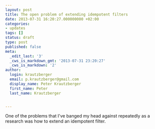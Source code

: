 ```yaml
---
layout: post
title: The open problem of extending idempotent filters
date: 2013-07-31 16:20:27.000000000 +02:00
categories:
- updates
tags: []
status: draft
type: post
published: false
meta:
  _edit_last: '3'
  _cws_is_markdown_gmt: '2013-07-31 23:20:27'
  _cws_is_markdown: '2'
author:
  login: krautzberger
  email: p.krautzberger@gmail.com
  display_name: Peter Krautzberger
  first_name: Peter
  last_name: Krautzberger


---
```


One of the problems that I've banged my head against repeatedly as a research was how to extend an idempotent filter.